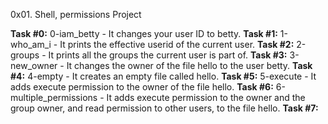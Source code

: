 0x01. Shell, permissions Project

**Task #0:** 0-iam_betty - It changes your user ID to betty.
**Task #1:** 1-who_am_i - It prints the effective userid of the current user.
**Task #2:** 2-groups - It prints all the groups the current user is part of.
**Task #3:** 3-new_owner - It changes the owner of the file hello to the user betty.
**Task #4:** 4-empty - It creates an empty file called hello.
**Task #5:** 5-execute - It adds execute permission to the owner of the file hello.
**Task #6:** 6-multiple_permissions - It adds execute permission to the owner and the group owner, and read permission to other users, to the file hello.
**Task #7:** 

 

